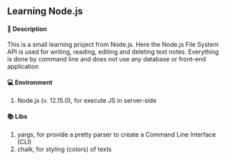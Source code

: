 ## Learning Node.js

#### 📁 Description

This is a small learning project from Node.js. Here the Node.js File System API is used for writing, reading, editing and deleting text notes. Everything is done by command line and does not use any database or front-end application

#### 💻 Environment

1. Node.js (v. 12.15.0), for execute JS in server-side

#### 📚 Libs

1. yargs, for provide a pretty parser to create a Command Line Interface (CLI)
1. chalk, for styling (colors) of texts
